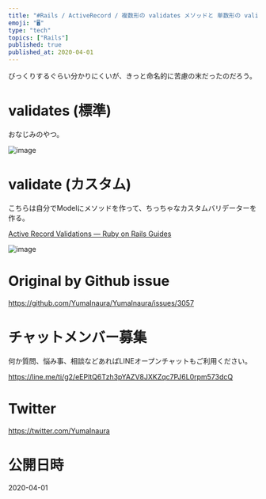 ```yaml
---
title: "#Rails / ActiveRecord / 複数形の validates メソッドと 単数形の validate メソッドの違いは？ 前"
emoji: "🖥"
type: "tech"
topics: ["Rails"]
published: true
published_at: 2020-04-01
---
```


びっくりするぐらい分かりにくいが、きっと命名的に苦慮の末だったのだろう。

# validates (標準)

おなじみのやつ。

![image](https://user-images.githubusercontent.com/13635059/77970201-91c85c00-7326-11ea-86e2-25e2c63c85b0.png)

# validate (カスタム)

こちらは自分でModelにメソッドを作って、ちっちゃなカスタムバリデーターを作る。


[Active Record Validations — Ruby on Rails Guides](https://guides.rubyonrails.org/active_record_validations.html#custom-methods)

![image](https://user-images.githubusercontent.com/13635059/77970138-647bae00-7326-11ea-888e-62d589810171.png)


# Original by Github issue

https://github.com/YumaInaura/YumaInaura/issues/3057








<!-- Update From Qiita API -->

# チャットメンバー募集


何か質問、悩み事、相談などあればLINEオープンチャットもご利用ください。

https://line.me/ti/g2/eEPltQ6Tzh3pYAZV8JXKZqc7PJ6L0rpm573dcQ





# Twitter


https://twitter.com/YumaInaura


<!-- Update From Qiita API -->



# 公開日時

2020-04-01
